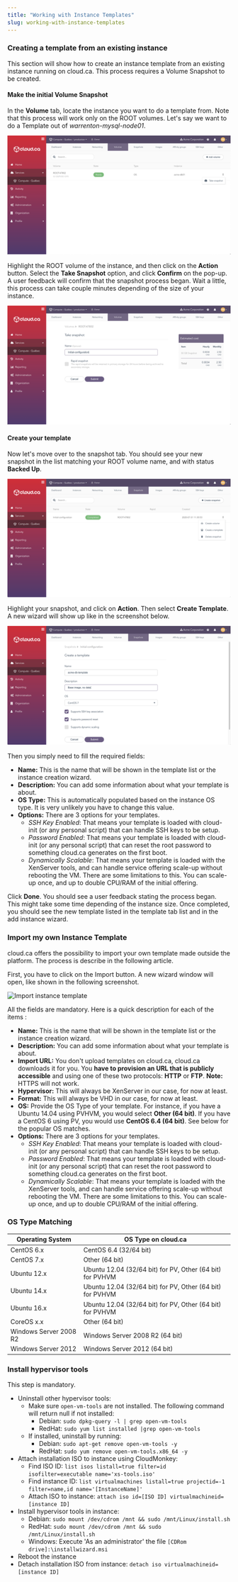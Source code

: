 ```yaml
---
title: "Working with Instance Templates"
slug: working-with-instance-templates
---
```



### Creating a template from an existing instance

This section will show how to create an instance template from an existing instance running on cloud.ca. This process requires a Volume Snapshot to be created.

#### Make the initial Volume Snapshot

In the **Volume** tab, locate the instance you want to do a template from. Note that this process will work only on the ROOT volumes. Let's say we want to do a Template out of *warrenton-mysql-node01*.

![List of volumes](/assets/cca-working-with-instance-templates-en-1.png)

Highlight the ROOT volume of the instance, and then click on the **Action** button. Select the **Take Snapshot** option, and click **Confirm** on the pop-up. A user feedback will confirm that the snapshot process began. Wait a little, this process can take couple minutes depending of the size of your instance.

![Take snapshot](/assets/cca-working-with-instance-templates-en-2.png)

#### Create your template

Now let's move over to the snapshot tab. You should see your new snapshot in the list matching your ROOT volume name, and with status **Backed Up**.

![List of snapshots](/assets/cca-working-with-instance-templates-en-4.png)

Highlight your snapshot, and click on **Action**. Then select **Create Template**. A new wizard will show up like in the screenshot below.

![Create template](/assets/cca-working-with-instance-templates-en-5.png)

Then you simply need to fill the required fields:

- **Name:** This is the name that will be shown in the template list or the instance creation wizard.
- **Description:** You can add some information about what your template is about.
- **OS Type:** This is automatically populated based on the instance OS type. It is very unlikely you have to change this value.
- **Options:** There are 3 options for your templates.
   - *SSH Key Enabled*: That means your template is loaded with cloud-init (or any personal script) that can handle SSH keys to be setup.
   - *Password Enabled*: That means your template is loaded with cloud-init (or any personal script) that can reset the root password to something cloud.ca generates on the first boot.
   - *Dynamically Scalable*: That means your template is loaded with the XenServer tools, and can handle service offering scale-up without rebooting the VM. There are some limitations to this. You can scale-up once, and up to double CPU/RAM of the initial offering.

Click **Done**.  You should see a user feedback stating the process began. This might take some time depending of the instance size. Once completed, you should see the new template listed in the template tab list and in the add instance wizard.

### Import my own Instance Template

cloud.ca offers the possibility to import your own template made outside the platform. The process is describe in the following article.

First, you have to click on the Import button. A new wizard window will open, like shown in the following screenshot.

![Import instance template](/assets/working-with-instance-templates-en-6.png)

All the fields are mandatory. Here is a quick description for each of the items :

- **Name:** This is the name that will be shown in the template list or the instance creation wizard.
- **Description:** You can add some information about what your template is about.
- **Import URL:** You don't upload templates on cloud.ca, cloud.ca downloads it for you. You **have to provision an URL that is publicly accessible** and using one of these two protocols: **HTTP** or **FTP**. **Note:** HTTPS will not work.
- **Hypervisor:** This will always be XenServer in our case, for now at least.
- **Format:** This will always be VHD in our case, for now at least.
- **OS:** Provide the OS Type of your template. For instance, if you have a Ubuntu 14.04 using PVHVM, you would select **Other (64 bit)**. If you have a CentOS 6 using PV, you would use **CentOS 6.4 (64 bit)**. See below for the popular OS matches.
- **Options:** There are 3 options for your templates.
   - *SSH Key Enabled*: That means your template is loaded with cloud-init (or any personal script) that can handle SSH keys to be setup.
   - *Password Enabled*: That means your template is loaded with cloud-init (or any personal script) that can reset the root password to something cloud.ca generates on the first boot.
   - *Dynamically Scalable*: That means your template is loaded with the XenServer tools, and can handle service offering scale-up without rebooting the VM. There are some limitations to this. You can scale-up once, and up to double CPU/RAM of the initial offering.

### OS Type Matching

| Operating System | OS Type on cloud.ca |
| --- | --- |
| CentOS 6.x | CentOS 6.4 (32/64 bit) |
| CentOS 7.x | Other (64 bit) |
| Ubuntu 12.x | Ubuntu 12.04 (32/64 bit) for PV, Other (64 bit) for PVHVM |
| Ubuntu 14.x | Ubuntu 12.04 (32/64 bit) for PV, Other (64 bit) for PVHVM |
| Ubuntu 16.x | Ubuntu 12.04 (32/64 bit) for PV, Other (64 bit) for PVHVM |
| CoreOS x.x | Other (64 bit) |
| Windows Server 2008 R2 | Windows Server 2008 R2 (64 bit) |
| Windows Server 2012 | Windows Server 2012 (64 bit) |

### Install hypervisor tools

This step is mandatory.

- Uninstall other hypervisor tools:
   - Make sure `open-vm-tools` are not installed. The following command will return null if not installed:
      - Debian: `sudo dpkg-query -l | grep open-vm-tools`
      - RedHat: `sudo yum list installed |grep open-vm-tools`
   - If installed, uninstall by running:
      - Debian: `sudo apt-get remove open-vm-tools -y`
      - RedHat: `sudo yum remove open-vm-tools.x86_64 -y`
- Attach installation ISO to instance using CloudMonkey:
   - Find ISO ID: `list isos listall=true filter=id isofilter=executable name='xs-tools.iso'`
   - Find instance ID: `list virtualmachines listall=true projectid=-1 filter=name,id name='[InstanceName]'`
   - Attach ISO to instance: `attach iso id=[ISO ID] virtualmachineid=[instance ID]`
- Install hypervisor tools in instance:
   - Debian: `sudo mount /dev/cdrom /mnt && sudo /mnt/Linux/install.sh`
   - RedHat: `sudo mount /dev/cdrom /mnt && sudo /mnt/Linux/install.sh`
   - Windows: Execute 'As an administrator' the file `[CDRom drive]:\installwizard.msi`
- Reboot the instance
- Detach installation ISO from instance: `detach iso virtualmachineid=[instance ID]`

